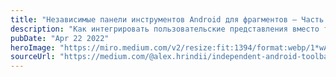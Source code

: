 ```yaml
---
title: "Независимые панели инструментов Android для фрагментов — Часть 2 (Настройка)"
description: "Как интегрировать пользовательские представления вместо традиционных пунктов меню, используя атрибуты, такие как android:actionLayout, android:actionViewClass и android:actionProviderClass. В статье также подчеркивается важность обратного вызова onPrepareMenu для прямого управления пунктами меню и инициализации пользовательской логики."
pubDate: "Apr 22 2022"
heroImage: "https://miro.medium.com/v2/resize:fit:1394/format:webp/1*wAFdVM_5P8YTC01glFXjrw.png"
sourceUrl: "https://medium.com/@alex.hrindii/independent-android-toolbars-for-fragments-part1-options-69d6088282c6"
---
```

